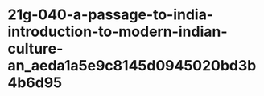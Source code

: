 # 21g-040-a-passage-to-india-introduction-to-modern-indian-culture-an_aeda1a5e9c8145d0945020bd3b4b6d95